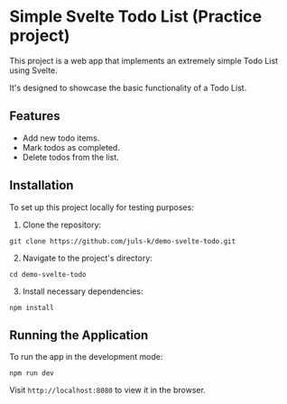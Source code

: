 # Simple Svelte Todo List (Practice project)

This project is a web app that implements an extremely simple Todo List using Svelte.

It's designed to showcase the basic functionality of a Todo List.

## Features
- Add new todo items.
- Mark todos as completed.
- Delete todos from the list.

## Installation
To set up this project locally for testing purposes:

1. Clone the repository:
```
git clone https://github.com/juls-k/demo-svelte-todo.git
```
2. Navigate to the project's directory:
```
cd demo-svelte-todo
```
3. Install necessary dependencies:
```
npm install
```

## Running the Application
To run the app in the development mode:
```
npm run dev
```

Visit `http://localhost:8080` to view it in the browser.